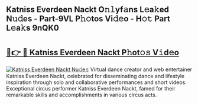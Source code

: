 ## Katniss Everdeen Nackt O𝚗𝚕yf𝚊ns L𝚎a𝚔ed N𝚞𝚍es - Part-9VL P𝚑𝚘tos Vi𝚍𝚎o - H𝚘𝚝 Part L𝚎a𝚔s 9nQK0

# <h2><a href="http://kfcbccs.oniu.top/?m=Katniss+Everdeen+Nackt">🔗👉 🔴 Katniss Everdeen Nackt P𝚑ot𝚘𝚜 V𝚒d𝚎o</a></h2>

[![Katniss Everdeen Nackt Nu𝚍e𝚜](https://i.imgur.com/0qMVB7G.gif)](http://kfcbccs.oniu.top/?m=Katniss+Everdeen+Nackt)
Virtual dance creator and web entertainer Katniss Everdeen Nackt, celebrated for disseminating dance and lifestyle inspiration through solo and collaborative performances and short videos. Exceptional circus performer Katniss Everdeen Nackt, famed for their remarkable skills and accomplishments in various circus acts.  
